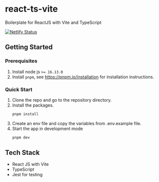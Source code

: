 # react-ts-vite

Boilerplate for ReactJS with Vite and TypeScript

[![Netlify Status](https://api.netlify.com/api/v1/badges/a89e22eb-e6a4-4b89-9b28-5145b491f3fc/deploy-status)](https://app.netlify.com/sites/react-ts-vite/deploys)

## Getting Started

### Prerequisites

1. Install node js `>= 16.13.0`
2. Install `pnpm`, see https://pnpm.io/installation for installation instructions.

### Quick Start

1. Clone the repo and go to the repository directory.
2. Install the packages.
   ```sh
   pnpm install
   ```
3. Create an env file and copy the variables from .env.example file.
4. Start the app in development mode
   ```sh
   pnpm dev
   ```

## Tech Stack

- React JS with Vite
- TypeScript
- Jest for testing
